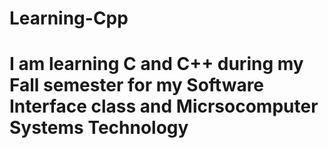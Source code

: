 # Learning-Cpp
 
# I am learning C and C++ during my Fall semester for my Software Interface class and Micrsocomputer Systems Technology 